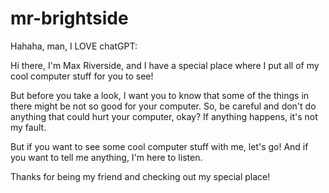 # mr-brightside
Hahaha, man, I LOVE chatGPT:


Hi there, I'm Max Riverside, and I have a special place where I put all of my cool computer stuff for you to see!

But before you take a look, I want you to know that some of the things in there might be not so good for your computer. So, be careful and don't do anything that could hurt your computer, okay? If anything happens, it's not my fault.

But if you want to see some cool computer stuff with me, let's go! And if you want to tell me anything, I'm here to listen.

Thanks for being my friend and checking out my special place!